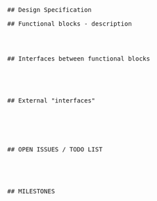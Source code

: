 <pre>
## Design Specification

## Functional blocks - description




## Interfaces between functional blocks





## External "interfaces"






## OPEN ISSUES / TODO LIST





## MILESTONES 




</pre>

